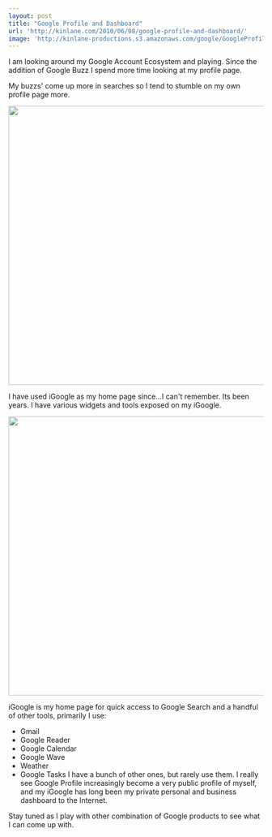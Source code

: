 ```yaml
---
layout: post
title: "Google Profile and Dashboard"
url: 'http://kinlane.com/2010/06/08/google-profile-and-dashboard/'
image: 'http://kinlane-productions.s3.amazonaws.com/google/GoogleProfile.PNG'
---
```


I am looking around my Google Account Ecosystem and playing. Since the addition of Google Buzz I spend more time looking at my profile page.

My buzzs' come up more in searches so I tend to stumble on my own profile page more.

<img class="c1" title="Google Profile" src="http://kinlane-productions.s3.amazonaws.com/google/GoogleProfile.PNG" alt="" width="550" align="center" />

I have used iGoogle as my home page since...I can't remember. Its been years. I have various widgets and tools exposed on my iGoogle.

<img class="c1" title="Google Profile" src="http://kinlane-productions.s3.amazonaws.com/google/iGoogle.PNG" alt="" width="550" align="center" />

iGoogle is my home page for quick access to Google Search and a handful of other tools, primarily I use:

  * Gmail
  * Google Reader
  * Google Calendar
  * Google Wave
  * Weather
  * Google Tasks
I have a bunch of other ones, but rarely use them. I really see Google Profile increasingly become a very public profile of myself, and my iGoogle has long been my private personal and business dashboard to the Internet.

Stay tuned as I play with other combination of Google products to see what I can come up with.